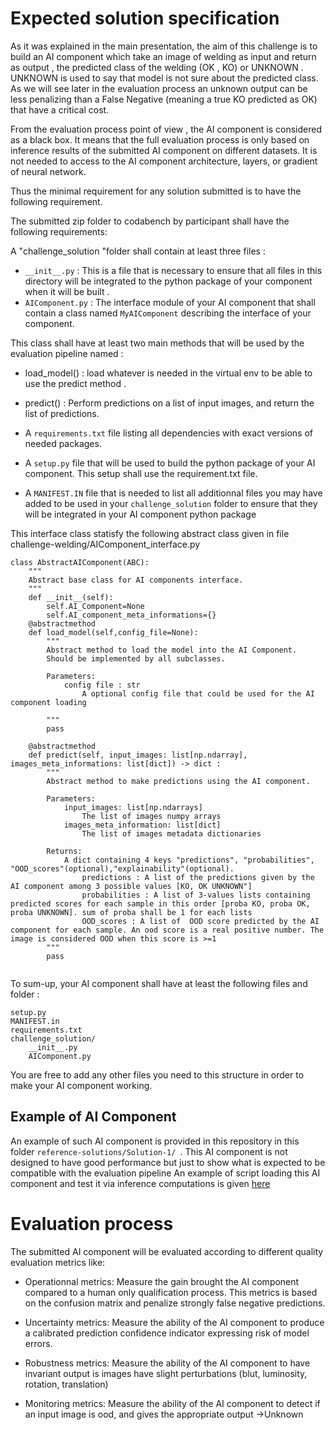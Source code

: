 # Expected solution specification

As it was explained in the main presentation, the aim of this challenge is to build an AI component which take an image of welding as input and return as output , the predicted class of the welding (OK , KO) or UNKNOWN . UNKNOWN is used to say that model is not sure about the predicted class. As we will see later in the evaluation process an unknown output can be less penalizing than a False Negative (meaning a true KO predicted as OK) that have a critical cost.

From the evaluation process point of view , the AI component is considered as a black box. It means that the full evaluation process is only based on inference results of the submitted AI component on different datasets. It is not needed to access to the AI component architecture, layers, or gradient of neural network.

Thus the minimal requirement for any solution submitted is to have the following requirement.

The submitted zip folder to codabench by participant shall have the following requirements:

A "challenge_solution "folder shall contain at least three files :
- ```__init__.py``` : This is a file that is necessary to ensure that all files in this directory will be integrated to the python package of your component when it will be built .
- ```AIComponent.py``` : The interface module of your AI component that shall contain a class named ```MyAIComponent``` describing the interface of your component.

This class shall have at least two main methods that will be used by the evaluation pipeline named :
- load_model() : load whatever is needed in the virtual env to be able to use the predict method .
- predict() : Perform predictions on a list of input images, and return the list of predictions.

- A ```requirements.txt``` file listing all dependencies with exact versions of needed packages.
- A ```setup.py``` file that will be used to build the python package of your AI component. This setup shall use the requirement.txt file.
- A ```MANIFEST.IN``` file that is needed to  list all additionnal files you may have added to be used in your  ```challenge_solution``` folder to ensure that they will be integrated in your AI component python package

This interface class statisfy the following abstract class given in file challenge-welding/AIComponent_interface.py

```
class AbstractAIComponent(ABC):
    """
    Abstract base class for AI components interface.
    """
    def __init__(self):
        self.AI_Component=None
        self.AI_component_meta_informations={}
    @abstractmethod
    def load_model(self,config_file=None):
        """
        Abstract method to load the model into the AI Component.
        Should be implemented by all subclasses.
        
        Parameters:
            config file : str
                A optional config file that could be used for the AI component loading
        
        """
        pass

    @abstractmethod
    def predict(self, input_images: list[np.ndarray], images_meta_informations: list[dict]) -> dict :
        """
        Abstract method to make predictions using the AI component.
        
        Parameters:
            input_images: list[np.ndarrays]
                The list of images numpy arrays
            images_meta_information: list[dict]
                The list of images metadata dictionaries 
                
        Returns:
            A dict containing 4 keys "predictions", "probabilities", "OOD_scores"(optional),"explainability"(optional). 
                predictions : A list of the predictions given by the AI component among 3 possible values [KO, OK UNKNOWN"]
                probabilities : A list of 3-values lists containing predicted scores for each sample in this order [proba KO, proba OK, proba UNKNOWN]. sum of proba shall be 1 for each lists  
                OOD_scores : A list of  OOD score predicted by the AI component for each sample. An ood score is a real positive number. The image is considered OOD when this score is >=1
        """
        pass


```
To sum-up, your AI component shall have at least the following files and folder :

```
setup.py
MANIFEST.in
requirements.txt
challenge_solution/
    __init__.py
	AIComponent.py
```
You are free to add any other files you need to this structure in order to make your AI component working.

## Example of AI Component

An example of such AI component is provided in this repository in this folder ```reference-solutions/Solution-1/ ```.
This AI component is not designed to have good performance but just to show what is expected to be compatible with the evaluation pipeline
An example of script loading this AI component and test it via inference computations is given [here](../examples/03-Test_AIComponent.ipynb)

# Evaluation process

The submitted AI component will be evaluated according to different quality evaluation metrics like:

- Operationnal metrics: Measure the gain brought the AI component compared to a human only qualification process. This metrics is based on the confusion matrix and penalize strongly false negative predictions.

- Uncertainty metrics: Measure the ability of the AI component to produce a calibrated prediction confidence indicator expressing risk of model errors.

- Robustness metrics: Measure the ability of the AI component to have invariant output is images have slight perturbations (blut, luminosity, rotation, translation)

- Monitoring metrics: Measure the ability of the AI component to detect if an input image is ood, and gives the appropriate output ->Unknown
 

